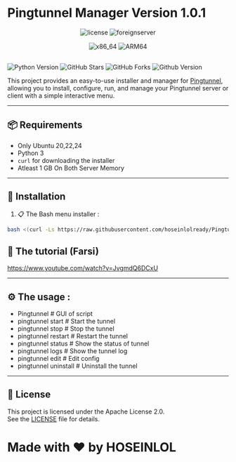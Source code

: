 # Pingtunnel Manager Version 1.0.1
<div align="center" style="margin-bottom: 30px;">
  <img src="https://img.shields.io/github/license/hoseinlolready/pingtunnel_manager" alt="license">
  <img src="https://img.shields.io/badge/Foreign_Servers-Supported-orange?style=for-the-badge&logo=serverless" alt="foreignserver">
  
  <div style="margin-top: 15px;">
    <img src="https://img.shields.io/badge/x86_64-Supported-success?style=flat-square&logo=amd" alt="x86_64">
    <img src="https://img.shields.io/badge/ARM64-Supported-success?style=flat-square&logo=arm" alt="ARM64">
  </div>
</div>
<p>
  <img src="https://img.shields.io/badge/Python-3.10%2B-blue?style=for-the-badge&logo=python" alt="Python Version">
  <img src="https://img.shields.io/github/stars/hoseinlolready/Pingtunnel_manager?style=for-the-badge&logo=github&label=Stars" alt="GitHub Stars">
  <img src="https://img.shields.io/github/forks/hoseinlolready/Pingtunnel_manager?style=for-the-badge&logo=github&label=Forks&color=green" alt="GitHub Forks">
  <img src="https://img.shields.io/github/v/release/hoseinlolready/Pingtunnel_manager?label=version&color=blue" alt="Github Version">
</p>

This project provides an easy-to-use installer and manager for [Pingtunnel](https://github.com/esrrhs/pingtunnel), allowing you to install, configure, run, and manage your Pingtunnel server or client with a simple interactive menu.

---

## 📦 Requirements

- Only Ubuntu 20,22,24
- Python 3
- `curl` for downloading the installer
- Atleast 1 GB On Both Server Memory

---

## 📂 Installation

1. 📋 The Bash menu installer :

```bash
bash <(curl -Ls https://raw.githubusercontent.com/hoseinlolready/Pingtunnel_manager/refs/heads/main/Source/bash.sh)
```
## 🧠 The tutorial (Farsi)

https://www.youtube.com/watch?v=JvgmdQ6DCxU

---
## ⚙️ The usage :
- Pingtunnel # GUI of script
- pingtunnel start # Start the tunnel
- pingtunnel stop # Stop the tunnel
- pingtunnel restart # Restart the tunnel
- pingtunnel status # Show the status of tunnel
- pingtunnel logs # Show the tunnel log
- pingtunnel edit # Edit config
- pingtunnel uninstall # Uninstall the tunnel
---

## 🪪 License

This project is licensed under the Apache License 2.0.  
See the [LICENSE](LICENSE) file for details.

# Made with ❤️ by HOSEINLOL
